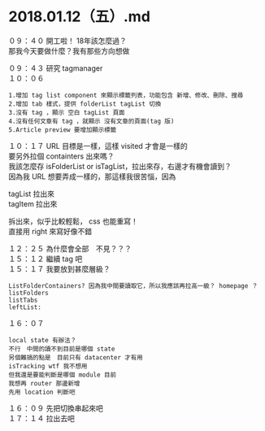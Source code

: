 # 2018.01.12（五）.md


０９：４０ 開工啦！ 18年該怎麼過？  
那我今天要做什麼？我有那些方向想做  

０９：４３ 研究 tagmanager  
１０：０６  
```
1.增加 tag list component 來顯示標籤列表，功能包含 新增、修改、刪除、搜尋
2.增加 tab 樣式，提供 folderList tagList 切換
3.沒有 tag ，顯示 空白 tagList 頁面
4.沒有任何文章有 tag ，就顯示 沒有文章的頁面(tag 版)
5.Article preview 要增加顯示標籤
```

１０：１７ URL 目標是一樣，這樣 visited 才會是一樣的  
要另外拉個 containters 出來嗎？  
我該怎麼存 isFolderList or isTagList，拉出來存，右邊才有機會讀到？  
因為我 URL 想要弄成一樣的，那這樣我很苦惱，因為  

tagList 拉出來  
tagItem 拉出來  

拆出來，似乎比較輕鬆， css 也能重寫！  
直接用 right 來寫好像不錯  

１２：２５ 為什麼會全部　不見？？？  
１５：１２ 繼續 tag 吧  
１５：１７ 我要放到甚麼層級？  
```
ListFolderContainers? 因為我中間要讀取它，所以我應該再拉高一級？ homepage ？
listFolders
listTabs
leftList:
```

１６：０７  
```
local state 有辦法？
不行　中間的讀不到目前是哪個 state 
另個難搞的點是　目前只有 datacenter 才有用
isTracking wtf 我不想用
但我還是要能判斷是哪個 module 目前
我想再 router 那邊新增
先用 location 判斷吧
```

１６：０９ 先把切換串起來吧  
１７：１４ 拉出去吧  
